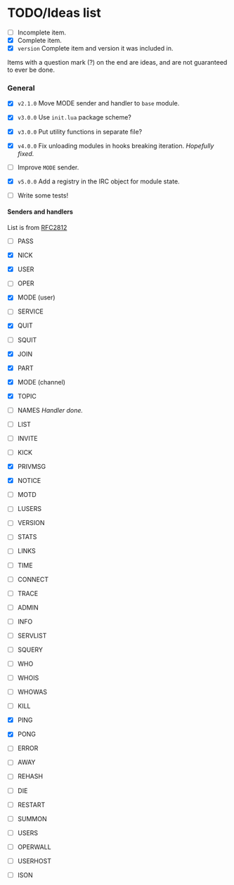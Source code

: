 # TODO/Ideas list
+ [ ] Incomplete item.
+ [x] Complete item.
+ [x] `version` Complete item and version it was included in.

Items with a question mark (?) on the end are ideas, and are not guaranteed to ever be done.


### General
+ [x] `v2.1.0` Move MODE sender and handler to `base` module.

+ [x] `v3.0.0` Use `init.lua` package scheme?
+ [x] `v3.0.0` Put utility functions in separate file?

+ [x] `v4.0.0` Fix unloading modules in hooks breaking iteration. _Hopefully fixed._
+ [ ] Improve `MODE` sender.
+ [x] `v5.0.0` Add a registry in the IRC object for module state.

+ [ ] Write some tests!

#### Senders and handlers
List is from [RFC2812](http://tools.ietf.org/html/rfc2812)

+ [ ] PASS
+ [x] NICK
+ [x] USER
+ [ ] OPER
+ [x] MODE (user)
+ [ ] SERVICE
+ [x] QUIT
+ [ ] SQUIT

+ [x] JOIN
+ [x] PART
+ [x] MODE (channel)
+ [x] TOPIC
+ [ ] NAMES _Handler done._
+ [ ] LIST
+ [ ] INVITE
+ [ ] KICK

+ [x] PRIVMSG
+ [x] NOTICE

+ [ ] MOTD
+ [ ] LUSERS
+ [ ] VERSION
+ [ ] STATS
+ [ ] LINKS
+ [ ] TIME
+ [ ] CONNECT
+ [ ] TRACE
+ [ ] ADMIN
+ [ ] INFO

+ [ ] SERVLIST
+ [ ] SQUERY

+ [ ] WHO
+ [ ] WHOIS
+ [ ] WHOWAS

+ [ ] KILL
+ [x] PING
+ [x] PONG
+ [ ] ERROR

+ [ ] AWAY
+ [ ] REHASH
+ [ ] DIE
+ [ ] RESTART
+ [ ] SUMMON
+ [ ] USERS
+ [ ] OPERWALL
+ [ ] USERHOST
+ [ ] ISON
